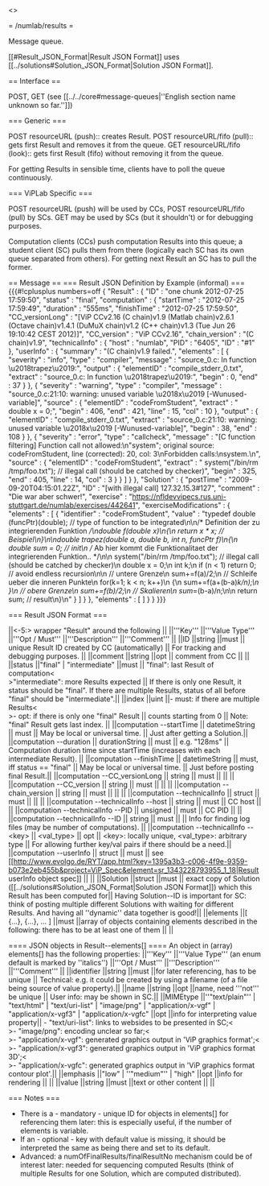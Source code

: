 <<TableOfContents>>

= /numlab/results =

Message queue.

[[#Result_JSON_Format|Result JSON Format]] uses [[../solutions#Solution_JSON_Format|Solution JSON Format]].

== Interface ==

POST, GET (see [[../../core#message-queues|''English section name unknown so far.'']])

=== Generic ===

  POST resourceURL (push):: creates Result.
  POST resourceURL/fifo (pull):: gets first Result and removes it from the queue.
  GET resourceURL/fifo (look):: gets first Result (fifo) without removing it from the queue.

For getting Results in sensible time, clients have to poll the queue continuously.

=== ViPLab Specific ===

POST resourceURL (push) will be used by CCs, POST resourceURL/fifo (pull) by SCs. GET may be used by SCs (but it shouldn't) or for debugging purposes.

Computation clients (CCs) push computation Results into this queue; a student client (SC) pulls them from there (logically each SC has its own queue separated from others). For getting next Result an SC has to pull the former.

== Message ==
=== Result JSON Definition by Example (informal) ===
{{{#!cplusplus numbers=off
{
    "Result" : {
        "ID" : "one chunk 2012-07-25 17:59:50",
        "status" : "final",
        "computation" : {
            "startTime" : "2012-07-25 17:59:49",
            "duration" : "555ms",
            "finishTime" : "2012-07-25 17:59:50",
            "CC_versionLong" : "[ViP CCv2.16 (C chain)v1.9 (Matlab chain)v2.6.1 (Octave chain)v1.4.1 (DuMuX chain)v1.2 (C++ chain)v1.3 (Tue Jun 26 19:10:42 CEST 2012)]",
            "CC_version" : "ViP CCv2.16",
            "chain_version" : "(C chain)v1.9",
            "technicalInfo" : {
                "host" : "numlab",
                "PID" : "6405",
                "ID" : "#1"
            },
            "userInfo" : {
                "summary" : "(C chain)v1.9 failed.",
                "elements" : [
                    {
                        "severity" : "info",
                        "type" : "compiler",
                        "message" : "source_0.c: In function \u2018trapez\u2019:",
                        "output" : {
                            "elementID" : "compile_stderr_0.txt",
                            "extract" : "source_0.c: In function \u2018trapez\u2019:",
                            "begin" : 0,
                            "end" : 37
                        }
                    },
                    {
                        "severity" : "warning",
                        "type" : "compiler",
                        "message" : "source_0.c:21:10: warning: unused variable \u2018x\u2019 [-Wunused-variable]",
                        "source" : {
                            "elementID" : "codeFromStudent",
                            "extract" : "  double x = 0;",
                            "begin" : 406,
                            "end" : 421,
                            "line" : 15,
                            "col" : 10
                        },
                        "output" : {
                            "elementID" : "compile_stderr_0.txt",
                            "extract" : "source_0.c:21:10: warning: unused variable \u2018x\u2019 [-Wunused-variable]",
                            "begin" : 38,
                            "end" : 108
                        }
                    },
                    {
                        "severity" : "error",
                        "type" : "callcheck",
                        "message" : "[C function filtering] Function call not allowed:\n\"system\"; original source: codeFromStudent, line (corrected): 20, col: 3\nForbidden calls:\nsystem.\n",
                        "source" : {
                            "elementID" : "codeFromStudent",
                            "extract" : "  system(\"/bin/rm /tmp/foo.txt\"); // illegal call (should be catched by checker)",
                            "begin" : 325,
                            "end" : 405,
                            "line" : 14,
                            "col" : 3
                        }
                    }
                ]
            }
        },
        "Solution" : {
            "postTime" : "2009-09-20T04:15:01.22Z",
            "ID" : "[with illegal call] 127.32.15.3#127",
            "comment" : "Die war aber schwer!",
            "exercise" : "https://nfldevvipecs.rus.uni-stuttgart.de/numlab/exercises/442641",
            "exerciseModifications" : {
                "elements" : [
                    {
                        "identifier" : "codeFromStudent",
                        "value" : "typedef double (funcPtr)(double); // type of function to be integrated\n\n/* Definition der zu integrierenden Funktion */\ndouble f(double x)\n{\n  return x * x; // Beispiel\n}\n\ndouble trapez(double a, double b, int n, funcPtr f)\n{\n  double sum = 0; // init\n  /* Ab hier kommt die Funktionalitaet der integrierenden Funktion.. */\n\n  system(\"/bin/rm /tmp/foo.txt\"); // illegal call (should be catched by checker)\n  double x = 0;\n  int k;\n  if (n < 1) return 0; // avoid endless recursion\n\n  // untere Grenze\n  sum+=f(a)/2;\n  // Schleife ueber die inneren Punkte\n  for(k=1; k < n; k++)\n  {\n    sum+=f(a+(b-a)*k/n);\n  }\n  // obere Grenze\n  sum+=f(b)/2;\n  // Skalieren\n  sum*=(b-a)/n;\n\n  return sum; // result\n}\n"
                    }
                ]
            }
        },
        "elements" : [
        ]
    }
}
}}}

=== Result JSON Format ===

||<-5:> wrapper "Result" around the following ||
||'''Key'''            ||'''Value Type''' ||'''Opt / Must''' ||'''Description''' ||'''Comment''' ||
||ID                   ||string     ||must || unique Result ID created by CC (automatically) || For tracking and debugging purposes. ||
||comment              ||string     ||opt              || comment from CC || ||
||status ||"final" | "intermediate" ||must || "final": last Result of computation<<BR>>"intermediate": more Results expected || If there is only one Result, it status should be "final". If there are multiple Results, status of all before "final" should be "intermediate".||
||index ||uint ||- must: if there are multiple Results<<BR>>- opt: if there is only one "final" Result || counts starting from 0 || Note: "final" Result gets last index. ||
||computation --startTime  || datetimeString || must || May be local or universal time. || Just after getting a Solution.||
||computation --duration   || durationString || must || e.g. "128ms" || Computation duration time since startTime (increases with each intermediate Result). ||
||computation --finishTime || datetimeString || must, iff status == "final" || May be local or universal time. || Just before posting final Result.||
||computation --CC_versionLong || string || must || || ||
||computation --CC_version  || string || must || || ||
||computation --chain_version  || string || must || || ||
||computation --technicalInfo || struct || must || || ||
||computation --technicalInfo --host || string || must || CC host || ||
||computation --technicalInfo --PID || unsigned || must || CC PID || ||
||computation --technicalInfo --ID || string || must || || Info for finding log files (may be number of computations). ||
||computation --technicalInfo --&lt;key&gt; || &lt;val_type&gt; || opt || &lt;key&gt;: locally unique, &lt;val_type&gt;: arbitrary type || For allowing further key/val pairs if there should be a need.||
||computation --userInfo  || struct || must || see [[http://www.evolgo.de/RYT/app.html?key=1395a3b3-c006-4f9e-9359-b073e2eb455b&project=ViP_Spec&element=sr_1343228793955_1_18|Result userInfo object spec]] || ||
||Solution             ||struct     ||must             || exact copy of Solution ([[../solutions#Solution_JSON_Format|Solution JSON Format]]) which this Result has been computed for|| Having Solution--ID is important for SC: think of posting multiple different Solutions with waiting for different Results. And having all ''dynamic'' data together is good!||
||elements             ||[ {...}, {...}, ... ] ||must ||array of objects containing elements described in the following: there has to be at least one of them || ||

==== JSON objects in Result--elements[] ====
An object in (array) elements[] has the following properties:
||'''Key''' ||'''Value Type''' (an enum default is marked by ''italics'') ||'''Opt / Must''' ||'''Description''' ||'''Comment''' ||
||identifier ||string ||must ||for later referencing, has to be unique || Technical: e.g. it could be created by using a filename (of a file being source of value property).||
||name ||string ||opt ||name, need '''not''' be unique || User info: may be shown in SC.||
||MIMEtype ||''"text/plain"'' | "text/html" | "text/uri-list" | "image/png" | "application/x-vgf" | "application/x-vgf3" | "application/x-vgfc" ||opt ||info for interpreting value property|| - "text/uri-list": links to websides to be presented in SC;<<BR>>- "image/png": encoding unclear so far;<<BR>>- "application/x-vgf": generated graphics output in 'ViP graphics format';<<BR>>- "application/x-vgf3": generated graphics output in 'ViP graphics format 3D';<<BR>>- "application/x-vgfc": generated graphics output in 'ViP graphics format contour plot'.||
||emphasis ||"low" | ''"medium"'' | "high" ||opt ||info for rendering || ||
||value ||string ||must ||text or other content || ||

=== Notes ===
 * There is a - mandatory - unique ID for objects in elements[] for referencing them later: this is especially useful, if the number of elements is variable.
 * If an - optional - key with default value is missing, it should be interpreted the same as being there and set to its default.
 * Advanced: a numOfFinalResults/finalResultNo mechanism could be of interest later: needed for sequencing computed Results (think of multiple Results for one Solution, which are computed distributed).
